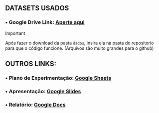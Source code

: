 ## DATASETS USADOS
### • Google Drive Link: [Aperte aqui](https://drive.google.com/drive/folders/1JaNwzeNQ0c59VS2QRy4HxNIJfVmpLn5W?usp=sharing)

> [!IMPORTANT]  
> Após fazer o download da pasta `dados`, insira ela na pasta do repositorio para que o código funcione. (Arquivos são muito grandes para o github)

## OUTROS LINKS:
### • Plano de Experimentação: [Google Sheets](https://docs.google.com/spreadsheets/d/17m-Qkn_GFMggqBFqd61XXF9dBSoLJZ6ctAoKMS28FWE/edit?usp=sharing)
### • Apresentação: [Google Slides](https://docs.google.com/presentation/d/1t9RpHrNbJ4HCsLZBU2KBIEyCYqO7sIInVDoldKlm91U/edit?usp=sharing)
### • Relatório: [Google Docs](https://docs.google.com/document/d/11ssXkx-LuDYA3iBu7NiCmynbPNok-F_z/edit?usp=sharing&ouid=100915706601129681855&rtpof=true&sd=true)
